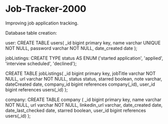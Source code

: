 # Job-Tracker-2000
Improving job application tracking.

Database table creation:

user:
CREATE TABLE users(
  _id bigint primary key,
  name varchar UNIQUE NOT NULL,
  password varchar NOT NULL,
  date_created date
);


jobListings:
CREATE TYPE status AS ENUM ('started application', 'applied', 'interview scheduled', 'declined');

CREATE TABLE jobListings(
    _id bigint primary key,
    jobTitle varchar NOT NULL,
    url varchar NOT NULL,
    status status,
    starred boolean,
    note varchar,
    dateCreated date,
    company_id bigint references company(_id),
    user_id bigint references users(_id)
);


company:
CREATE TABLE company (
  _id bigint primary key,
  name varchar NOT NULL,
  url varchar NOT NULL,
  linkedin_url varchar,
  date_created date,
  date_last_checked date,
  starred boolean,
  user_id bigint references users(_id)
);